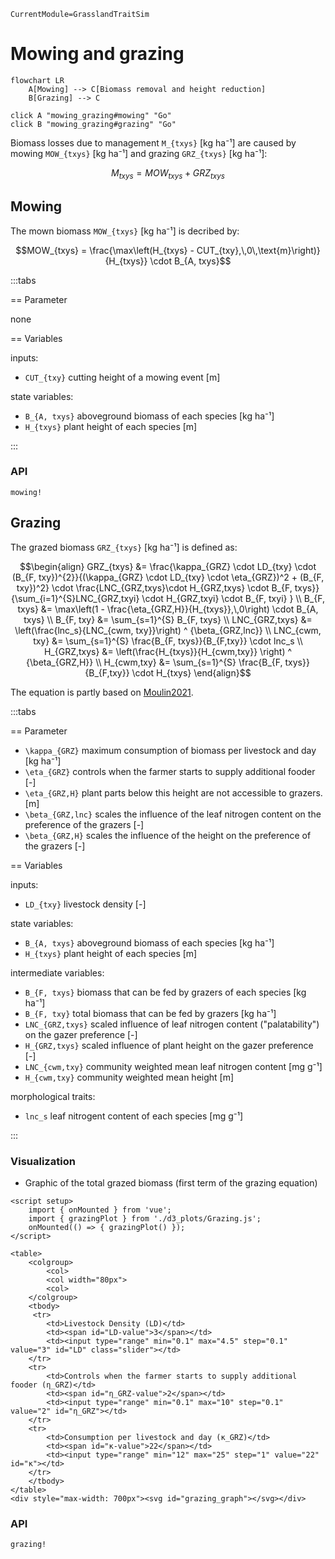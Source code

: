```@meta
CurrentModule=GrasslandTraitSim
```

# Mowing and grazing

```mermaid
flowchart LR
    A[Mowing] --> C[Biomass removal and height reduction]
    B[Grazing] --> C 

click A "mowing_grazing#mowing" "Go"
click B "mowing_grazing#grazing" "Go"
```

Biomass losses due to management ``M_{txys}`` [kg ha⁻¹] are caused by mowing ``MOW_{txys}`` [kg ha⁻¹] and grazing ``GRZ_{txys}`` [kg ha⁻¹]:
```math
M_{txys} = MOW_{txys} + GRZ_{txys}
```

## Mowing

The mown biomass ``MOW_{txys}`` [kg ha⁻¹] is decribed by:
```math
MOW_{txys} =  \frac{\max\left(H_{txys} - CUT_{txy},\,0\,\text{m}\right)}{H_{txys}} \cdot B_{A, txys}
```

:::tabs

== Parameter

none

== Variables

inputs:
- ``CUT_{txy}`` cutting height of a mowing event [m]

state variables:
- ``B_{A, txys}`` aboveground biomass of each species [kg ha⁻¹]
- ``H_{txys}`` plant height of each species [m]

:::

### API
```@docs
mowing!
```

## Grazing

The grazed biomass ``GRZ_{txys}`` [kg ha⁻¹] is defined as:
```math
\begin{align}
GRZ_{txys} &=
    \frac{\kappa_{GRZ} \cdot LD_{txy} \cdot (B_{F, txy})^{2}}{(\kappa_{GRZ} \cdot LD_{txy} \cdot \eta_{GRZ})^2 + (B_{F, txy})^2} \cdot
    \frac{LNC_{GRZ,txys}\cdot H_{GRZ,txys} \cdot B_{F, txys}}{\sum_{i=1}^{S}LNC_{GRZ,txyi} \cdot H_{GRZ,txyi} \cdot B_{F, txyi}  } \\
B_{F, txys} &= \max\left(1 - \frac{\eta_{GRZ,H}}{H_{txys}},\,0\right) \cdot B_{A, txys} \\
B_{F, txy} &= \sum_{s=1}^{S} B_{F, txys} \\
LNC_{GRZ,txys} &= \left(\frac{lnc_s}{LNC_{cwm, txy}}\right) ^ {\beta_{GRZ,lnc}} \\
LNC_{cwm, txy} &= \sum_{s=1}^{S} \frac{B_{F, txys}}{B_{F,txy}} \cdot lnc_s \\
H_{GRZ,txys} &= \left(\frac{H_{txys}}{H_{cwm,txy}} \right) ^ {\beta_{GRZ,H}} \\
H_{cwm,txy} &= \sum_{s=1}^{S} \frac{B_{F, txys}}{B_{F,txy}} \cdot H_{txys}
\end{align}
```

The equation is partly based on [Moulin2021](@citet).

:::tabs

== Parameter

- ``\kappa_{GRZ}`` maximum consumption of biomass per livestock and day [kg ha⁻¹]
- ``\eta_{GRZ}`` controls when the farmer starts to supply additional fooder [-]
- ``\eta_{GRZ,H}`` plant parts below this height are not accessible to grazers. [m] 
- ``\beta_{GRZ,lnc}`` scales the influence of the leaf nitrogen content on the preference of the grazers [-]
- ``\beta_{GRZ,H}`` scales the influence of the height on the preference of the grazers [-]

== Variables

inputs:
- ``LD_{txy}`` livestock density [-]

state variables:
- ``B_{A, txys}`` aboveground biomass of each species [kg ha⁻¹]
- ``H_{txys}`` plant height of each species [m]

intermediate variables:
- ``B_{F, txys}`` biomass that can be fed by grazers of each species [kg ha⁻¹]
- ``B_{F, txy}`` total biomass that can be fed by grazers [kg ha⁻¹]
- ``LNC_{GRZ,txys}`` scaled influence of leaf nitrogen content ("palatability") on the gazer preference [-]
- ``H_{GRZ,txys}`` scaled influence of plant height on the gazer preference [-]
- ``LNC_{cwm,txy}`` community weighted mean leaf nitrogen content [mg g⁻¹]
- ``H_{cwm,txy}`` community weighted mean height [m]


morphological traits:
- ``lnc_s`` leaf nitrogent content of each species [mg g⁻¹]

:::


### Visualization

- Graphic of the total grazed biomass (first term of the grazing equation)

```@raw html
<script setup>
    import { onMounted } from 'vue';
    import { grazingPlot } from './d3_plots/Grazing.js';
    onMounted(() => { grazingPlot() });
</script>

<table>
    <colgroup>
        <col>
        <col width="80px">
        <col>
    </colgroup>
    <tbody>
     <tr>
        <td>Livestock Density (LD)</td>
        <td><span id="LD-value">3</span></td>
        <td><input type="range" min="0.1" max="4.5" step="0.1" value="3" id="LD" class="slider"></td>
    </tr>
    <tr>
        <td>Controls when the farmer starts to supply additional fooder (η_GRZ)</td>
        <td><span id="η_GRZ-value">2</span></td>
        <td><input type="range" min="0.1" max="10" step="0.1" value="2" id="η_GRZ"></td>
    </tr>
    <tr>
        <td>Consumption per livestock and day (κ_GRZ)</td>
        <td><span id="κ-value">22</span></td>
        <td><input type="range" min="12" max="25" step="1" value="22" id="κ"></td>
    </tr>
    </tbody>
</table>
<div style="max-width: 700px"><svg id="grazing_graph"></svg></div>
```

### API
```@docs
grazing!
```